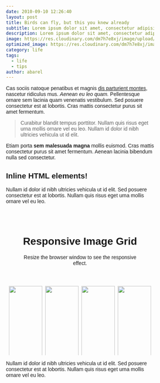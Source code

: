 ```yaml
---
date: 2010-09-10 12:26:40
layout: post
title: Birds can fly, but this you knew already
subtitle: Lorem ipsum dolor sit amet, consectetur adipisicing elit.
description: Lorem ipsum dolor sit amet, consectetur adipisicing elit, sed do eiusmod tempor incididunt ut labore et dolore magna aliqua.
image: https://res.cloudinary.com/dm7h7e8xj/image/upload/v1559825145/theme16_o0seet.jpg
optimized_image: https://res.cloudinary.com/dm7h7e8xj/image/upload/c_scale,w_380/v1559825145/theme16_o0seet.jpg
category: life
tags:
  - life
  - tips
author: abarel
---
```


Cas sociis natoque penatibus et magnis <a href="#">dis parturient montes</a>, nascetur ridiculus mus. *Aenean eu leo quam.* Pellentesque ornare sem lacinia quam venenatis vestibulum. Sed posuere consectetur est at lobortis. Cras mattis consectetur purus sit amet fermentum.

> Curabitur blandit tempus porttitor. Nullam quis risus eget urna mollis ornare vel eu leo. Nullam id dolor id nibh ultricies vehicula ut id elit.

Etiam porta **sem malesuada magna** mollis euismod. Cras mattis consectetur purus sit amet fermentum. Aenean lacinia bibendum nulla sed consectetur.

## Inline HTML elements!


Nullam id dolor id nibh ultricies vehicula ut id elit. Sed posuere consectetur est at lobortis. Nullam quis risus eget urna mollis ornare vel eu leo.

<style>
* {
  box-sizing: border-box;
}

body {
  margin: 0;
  font-family: Arial;
}

.header {
  text-align: center;
  padding: 32px;
}

.row {
  display: -ms-flexbox; /* IE10 */
  display: flex;
  -ms-flex-wrap: wrap; /* IE10 */
  flex-wrap: wrap;
  padding: 0 4px;
}

/* Create four equal columns that sits next to each other */
.column {
  -ms-flex: 25%; /* IE10 */
  flex: 25%;
  max-width: 25%;
  padding: 0 4px;
}

.column img {
  margin-top: 8px;
  vertical-align: middle;
  width: 100%;
}

/* Responsive layout - makes a two column-layout instead of four columns */
@media screen and (max-width: 800px) {
  .column {
    -ms-flex: 50%;
    flex: 50%;
    max-width: 50%;
  }
}

/* Responsive layout - makes the two columns stack on top of each other instead of next to each other */
@media screen and (max-width: 600px) {
  .column {
    -ms-flex: 100%;
    flex: 100%;
    max-width: 100%;
  }
}
</style>
<body>

<!-- Header -->
<div class="header">
  <h1>Responsive Image Grid</h1>
  <p>Resize the browser window to see the responsive effect.</p>
</div>

<!-- Photo Grid -->
<div class="row"> 
  <div class="column">
    <img src="/abarel.github.io/assets/images/cakes/apple-pie.jpg" style="width:100%">
    <img src="/abarel.github.io/assets/images/cakes/birthday-cake.jpg" style="width:100%">
    <img src="/abarel.github.io/assets/images/cakes/black-forest.jpg" style="width:100%">
    <img src="/abarel.github.io/assets/images/cakes/brownie.jpg" style="width:100%"> 
    <img src="/abarel.github.io/assets/images/cakes/cheese-cake.jpg" style="width:100%">
  </div>
  <div class="column">
    <img src="/abarel.github.io/assets/images/cakes2/bg.jpg" style="width:100%">
    <img src="/abarel.github.io/assets/images/cakes2/bread.jpg" style="width:100%">
    <img src="/abarel.github.io/assets/images/cakes2/cookie.jpg" style="width:100%">
    <img src="/abarel.github.io/assets/images/cakes2/cupcake.jpg" style="width:100%"> 
    <img src="/abarel.github.io/assets/images/cakes2/lemon-cake.jpg" style="width:100%">
  </div>  
  <div class="column">
    <img src="/w3images/wedding.jpg" style="width:100%">
    <img src="/w3images/rocks.jpg" style="width:100%">
    <img src="/w3images/falls2.jpg" style="width:100%">
    <img src="/w3images/paris.jpg" style="width:100%">
    <img src="/w3images/nature.jpg" style="width:100%">
    <img src="/w3images/mist.jpg" style="width:100%">
    <img src="/w3images/paris.jpg" style="width:100%">
  </div>
  <div class="column">
    <img src="/w3images/underwater.jpg" style="width:100%">
    <img src="/w3images/ocean.jpg" style="width:100%">
    <img src="/w3images/wedding.jpg" style="width:100%">
    <img src="/w3images/mountainskies.jpg" style="width:100%">
    <img src="/w3images/rocks.jpg" style="width:100%">
    <img src="/w3images/underwater.jpg" style="width:100%">
  </div>
</div>


Nullam id dolor id nibh ultricies vehicula ut id elit. Sed posuere consectetur est at lobortis. Nullam quis risus eget urna mollis ornare vel eu leo.
